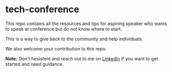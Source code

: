 # tech-conference
This repo contains all the resources and tips for aspiring speaker who wants to speak at conference but do not know where to start. 

This is a way to give back to the community and help individuals. 

We also welcome your contribution to this repo.


**Note:** Don't hesistent and reach out to me on [Linkedin](https://www.linkedin.com/in/rakeshkumar1007/) if you want to get started and need guidance.
